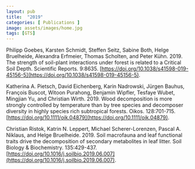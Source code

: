 ```yaml
---
layout: pub
title:  "2019"
categories: [ Publications ]
image: assets/images/home.jpg
tags: [GTS]
---
```

Philipp Goebes, Karsten Schmidt, Steffen Seitz, Sabine Both, Helge Bruelheide, Alexandra Erfmeier, Thomas Scholten, and Peter Kühn. 2019. The strength of soil-plant interactions under forest is related to a Critical Soil Depth. Scientific Reports. 9:8635. [https://doi.org/10.1038/s41598-019-45156-5](https://doi.org/10.1038/s41598-019-45156-5).


Katherina A. Pietsch, David Eichenberg, Karin Nadrowski, Jürgen Bauhus, François Buscot, Witoon Purahong, Benjamin Wipfler, Tesfaye Wubet, Mingjian Yu, and Christian Wirth. 2019. Wood decomposition is more strongly controlled by temperature than by tree species and decomposer diversity in highly species rich subtropical forests. Oikos. 128:701-715. [https://doi.org/10.1111/oik.04879](https://doi.org/10.1111/oik.04879).


Christian Ristok, Katrin N. Leppert, Michael Scherer-Lorenzen, Pascal A. Niklaus, and Helge Bruelheide. 2019. Soil macrofauna and leaf functional traits drive the decomposition of secondary metabolites in leaf litter. Soil Biology & Biochemistry. 135:429-437. [https://doi.org/10.1016/j.soilbio.2019.06.007](https://doi.org/10.1016/j.soilbio.2019.06.007).
